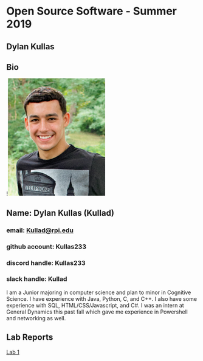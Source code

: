 # Open Source Software - Summer 2019
## Dylan Kullas

## Bio
!<img src="labs/lab-01/images/me.jpg" width="256" height="309">
## Name: Dylan Kullas (Kullad)
### email: Kullad@rpi.edu 
### github account: Kullas233
### discord handle: Kullas233
### slack handle: Kullad
I am a Junior majoring in computer science and plan to minor in Cognitive Science. I have experience with Java, Python, C,  and C++. I also have some experience with SQL, HTML/CSS/Javascript, and C#. I was an intern at General Dynamics this past fall which gave me experience in Powershell and networking as well.

## Lab Reports
[Lab 1](labs/lab-01/report.md)
